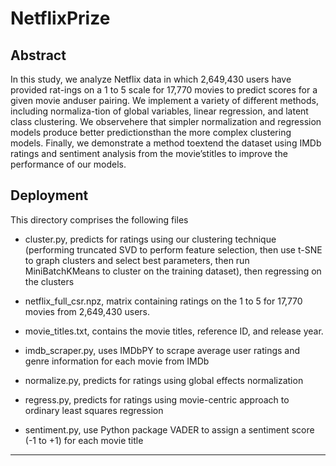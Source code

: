 # NetflixPrize

Abstract
----------------------------------------------

In this study, we analyze Netflix data in which 2,649,430 users have provided rat-ings on a 1 to 5 scale for 17,770 movies to predict scores for a given movie anduser pairing.  We implement a variety of different methods, including normaliza-tion of global variables, linear regression, and latent class clustering. We observehere that simpler normalization and regression models produce better predictionsthan the more complex clustering models.  Finally, we demonstrate a method toextend the dataset using IMDb ratings and sentiment analysis from the movie’stitles to improve the performance of our models.

Deployment
----------------------------------------------

This directory comprises the following files

- cluster.py, predicts for ratings using our clustering technique (performing truncated SVD to perform feature selection, then use  t-SNE to graph clusters and select best parameters, then run MiniBatchKMeans to cluster on the training dataset), then regressing on the clusters

- netflix_full_csr.npz, matrix containing ratings on the 1 to 5 for 17,770 movies from 2,649,430 users.

- movie_titles.txt, contains the movie titles, reference ID, and release year.

- imdb_scraper.py, uses IMDbPY to scrape average user ratings and genre information for each movie from IMDb

- normalize.py, predicts for ratings using global effects normalization

- regress.py, predicts for ratings using movie-centric approach to ordinary least squares regression

- sentiment.py, use Python package VADER to assign a sentiment score (-1 to +1) for each movie title
----------------------------------------------
